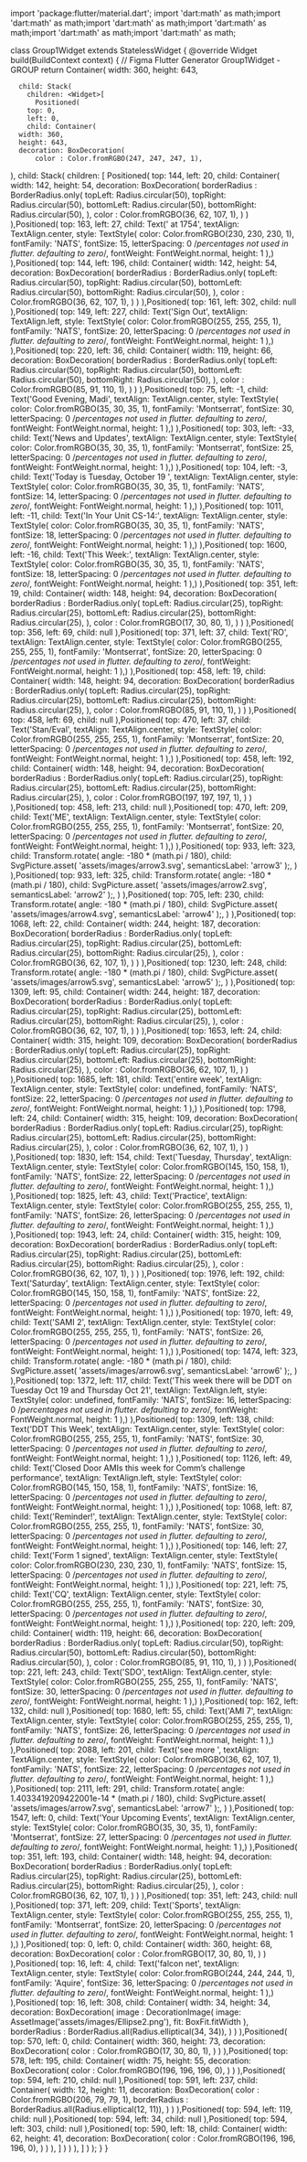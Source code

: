 import 'package:flutter/material.dart';
import 'dart:math' as math;import 'dart:math' as math;import 'dart:math' as math;import 'dart:math' as math;import 'dart:math' as math;import 'dart:math' as math;

class Group1Widget extends StatelessWidget {
          @override
          Widget build(BuildContext context) {
          // Figma Flutter Generator Group1Widget - GROUP
            return Container(
      width: 360,
      height: 643,

      child: Stack(
        children: <Widget>[
          Positioned(
        top: 0,
        left: 0,
        child: Container(
      width: 360,
      height: 643,
      decoration: BoxDecoration(
          color : Color.fromRGBO(247, 247, 247, 1),
  ),
      child: Stack(
        children: <Widget>[
          Positioned(
        top: 144,
        left: 20,
        child: Container(
        width: 142,
        height: 54,
        decoration: BoxDecoration(
          borderRadius : BorderRadius.only(
            topLeft: Radius.circular(50),
            topRight: Radius.circular(50),
            bottomLeft: Radius.circular(50),
            bottomRight: Radius.circular(50),
          ),
      color : Color.fromRGBO(36, 62, 107, 1),
  )
      )
      ),Positioned(
        top: 163,
        left: 27,
        child: Text(' at 1754', textAlign: TextAlign.center, style: TextStyle(
        color: Color.fromRGBO(230, 230, 230, 1),
        fontFamily: 'NATS',
        fontSize: 15,
        letterSpacing: 0 /*percentages not used in flutter. defaulting to zero*/,
        fontWeight: FontWeight.normal,
        height: 1
      ),)
      ),Positioned(
        top: 144,
        left: 196,
        child: Container(
        width: 142,
        height: 54,
        decoration: BoxDecoration(
          borderRadius : BorderRadius.only(
            topLeft: Radius.circular(50),
            topRight: Radius.circular(50),
            bottomLeft: Radius.circular(50),
            bottomRight: Radius.circular(50),
          ),
      color : Color.fromRGBO(36, 62, 107, 1),
  )
      )
      ),Positioned(
        top: 161,
        left: 302,
        child: null
      ),Positioned(
        top: 149,
        left: 227,
        child: Text('Sign Out', textAlign: TextAlign.left, style: TextStyle(
        color: Color.fromRGBO(255, 255, 255, 1),
        fontFamily: 'NATS',
        fontSize: 20,
        letterSpacing: 0 /*percentages not used in flutter. defaulting to zero*/,
        fontWeight: FontWeight.normal,
        height: 1
      ),)
      ),Positioned(
        top: 220,
        left: 36,
        child: Container(
        width: 119,
        height: 66,
        decoration: BoxDecoration(
          borderRadius : BorderRadius.only(
            topLeft: Radius.circular(50),
            topRight: Radius.circular(50),
            bottomLeft: Radius.circular(50),
            bottomRight: Radius.circular(50),
          ),
      color : Color.fromRGBO(85, 91, 110, 1),
  )
      )
      ),Positioned(
        top: 75,
        left: -1,
        child: Text('Good Evening, Madi', textAlign: TextAlign.center, style: TextStyle(
        color: Color.fromRGBO(35, 30, 35, 1),
        fontFamily: 'Montserrat',
        fontSize: 30,
        letterSpacing: 0 /*percentages not used in flutter. defaulting to zero*/,
        fontWeight: FontWeight.normal,
        height: 1
      ),)
      ),Positioned(
        top: 303,
        left: -33,
        child: Text('News and Updates', textAlign: TextAlign.center, style: TextStyle(
        color: Color.fromRGBO(35, 30, 35, 1),
        fontFamily: 'Montserrat',
        fontSize: 25,
        letterSpacing: 0 /*percentages not used in flutter. defaulting to zero*/,
        fontWeight: FontWeight.normal,
        height: 1
      ),)
      ),Positioned(
        top: 104,
        left: -3,
        child: Text('Today is Tuesday, October 19
', textAlign: TextAlign.center, style: TextStyle(
        color: Color.fromRGBO(35, 30, 35, 1),
        fontFamily: 'NATS',
        fontSize: 14,
        letterSpacing: 0 /*percentages not used in flutter. defaulting to zero*/,
        fontWeight: FontWeight.normal,
        height: 1
      ),)
      ),Positioned(
        top: 1011,
        left: -11,
        child: Text('In Your Unit CS-14:', textAlign: TextAlign.center, style: TextStyle(
        color: Color.fromRGBO(35, 30, 35, 1),
        fontFamily: 'NATS',
        fontSize: 18,
        letterSpacing: 0 /*percentages not used in flutter. defaulting to zero*/,
        fontWeight: FontWeight.normal,
        height: 1
      ),)
      ),Positioned(
        top: 1600,
        left: -16,
        child: Text('This Week:', textAlign: TextAlign.center, style: TextStyle(
        color: Color.fromRGBO(35, 30, 35, 1),
        fontFamily: 'NATS',
        fontSize: 18,
        letterSpacing: 0 /*percentages not used in flutter. defaulting to zero*/,
        fontWeight: FontWeight.normal,
        height: 1
      ),)
      ),Positioned(
        top: 351,
        left: 19,
        child: Container(
        width: 148,
        height: 94,
        decoration: BoxDecoration(
          borderRadius : BorderRadius.only(
            topLeft: Radius.circular(25),
            topRight: Radius.circular(25),
            bottomLeft: Radius.circular(25),
            bottomRight: Radius.circular(25),
          ),
      color : Color.fromRGBO(17, 30, 80, 1),
  )
      )
      ),Positioned(
        top: 356,
        left: 69,
        child: null
      ),Positioned(
        top: 371,
        left: 37,
        child: Text('RO', textAlign: TextAlign.center, style: TextStyle(
        color: Color.fromRGBO(255, 255, 255, 1),
        fontFamily: 'Montserrat',
        fontSize: 20,
        letterSpacing: 0 /*percentages not used in flutter. defaulting to zero*/,
        fontWeight: FontWeight.normal,
        height: 1
      ),)
      ),Positioned(
        top: 458,
        left: 19,
        child: Container(
        width: 148,
        height: 94,
        decoration: BoxDecoration(
          borderRadius : BorderRadius.only(
            topLeft: Radius.circular(25),
            topRight: Radius.circular(25),
            bottomLeft: Radius.circular(25),
            bottomRight: Radius.circular(25),
          ),
      color : Color.fromRGBO(85, 91, 110, 1),
  )
      )
      ),Positioned(
        top: 458,
        left: 69,
        child: null
      ),Positioned(
        top: 470,
        left: 37,
        child: Text('Stan/Eval', textAlign: TextAlign.center, style: TextStyle(
        color: Color.fromRGBO(255, 255, 255, 1),
        fontFamily: 'Montserrat',
        fontSize: 20,
        letterSpacing: 0 /*percentages not used in flutter. defaulting to zero*/,
        fontWeight: FontWeight.normal,
        height: 1
      ),)
      ),Positioned(
        top: 458,
        left: 192,
        child: Container(
        width: 148,
        height: 94,
        decoration: BoxDecoration(
          borderRadius : BorderRadius.only(
            topLeft: Radius.circular(25),
            topRight: Radius.circular(25),
            bottomLeft: Radius.circular(25),
            bottomRight: Radius.circular(25),
          ),
      color : Color.fromRGBO(197, 197, 197, 1),
  )
      )
      ),Positioned(
        top: 458,
        left: 213,
        child: null
      ),Positioned(
        top: 470,
        left: 209,
        child: Text('ME', textAlign: TextAlign.center, style: TextStyle(
        color: Color.fromRGBO(255, 255, 255, 1),
        fontFamily: 'Montserrat',
        fontSize: 20,
        letterSpacing: 0 /*percentages not used in flutter. defaulting to zero*/,
        fontWeight: FontWeight.normal,
        height: 1
      ),)
      ),Positioned(
        top: 933,
        left: 323,
        child: Transform.rotate(
        angle: -180 * (math.pi / 180),
        child: SvgPicture.asset(
        'assets/images/arrow3.svg',
        semanticsLabel: 'arrow3'
      );,
      )
      ),Positioned(
        top: 933,
        left: 325,
        child: Transform.rotate(
        angle: -180 * (math.pi / 180),
        child: SvgPicture.asset(
        'assets/images/arrow2.svg',
        semanticsLabel: 'arrow2'
      );,
      )
      ),Positioned(
        top: 705,
        left: 230,
        child: Transform.rotate(
        angle: -180 * (math.pi / 180),
        child: SvgPicture.asset(
        'assets/images/arrow4.svg',
        semanticsLabel: 'arrow4'
      );,
      )
      ),Positioned(
        top: 1068,
        left: 22,
        child: Container(
        width: 244,
        height: 187,
        decoration: BoxDecoration(
          borderRadius : BorderRadius.only(
            topLeft: Radius.circular(25),
            topRight: Radius.circular(25),
            bottomLeft: Radius.circular(25),
            bottomRight: Radius.circular(25),
          ),
      color : Color.fromRGBO(36, 62, 107, 1),
  )
      )
      ),Positioned(
        top: 1230,
        left: 248,
        child: Transform.rotate(
        angle: -180 * (math.pi / 180),
        child: SvgPicture.asset(
        'assets/images/arrow5.svg',
        semanticsLabel: 'arrow5'
      );,
      )
      ),Positioned(
        top: 1309,
        left: 95,
        child: Container(
        width: 244,
        height: 187,
        decoration: BoxDecoration(
          borderRadius : BorderRadius.only(
            topLeft: Radius.circular(25),
            topRight: Radius.circular(25),
            bottomLeft: Radius.circular(25),
            bottomRight: Radius.circular(25),
          ),
      color : Color.fromRGBO(36, 62, 107, 1),
  )
      )
      ),Positioned(
        top: 1653,
        left: 24,
        child: Container(
        width: 315,
        height: 109,
        decoration: BoxDecoration(
          borderRadius : BorderRadius.only(
            topLeft: Radius.circular(25),
            topRight: Radius.circular(25),
            bottomLeft: Radius.circular(25),
            bottomRight: Radius.circular(25),
          ),
      color : Color.fromRGBO(36, 62, 107, 1),
  )
      )
      ),Positioned(
        top: 1685,
        left: 181,
        child: Text('entire week', textAlign: TextAlign.center, style: TextStyle(
        color: undefined,
        fontFamily: 'NATS',
        fontSize: 22,
        letterSpacing: 0 /*percentages not used in flutter. defaulting to zero*/,
        fontWeight: FontWeight.normal,
        height: 1
      ),)
      ),Positioned(
        top: 1798,
        left: 24,
        child: Container(
        width: 315,
        height: 109,
        decoration: BoxDecoration(
          borderRadius : BorderRadius.only(
            topLeft: Radius.circular(25),
            topRight: Radius.circular(25),
            bottomLeft: Radius.circular(25),
            bottomRight: Radius.circular(25),
          ),
      color : Color.fromRGBO(36, 62, 107, 1),
  )
      )
      ),Positioned(
        top: 1830,
        left: 154,
        child: Text('Tuesday, Thursday', textAlign: TextAlign.center, style: TextStyle(
        color: Color.fromRGBO(145, 150, 158, 1),
        fontFamily: 'NATS',
        fontSize: 22,
        letterSpacing: 0 /*percentages not used in flutter. defaulting to zero*/,
        fontWeight: FontWeight.normal,
        height: 1
      ),)
      ),Positioned(
        top: 1825,
        left: 43,
        child: Text('Practice', textAlign: TextAlign.center, style: TextStyle(
        color: Color.fromRGBO(255, 255, 255, 1),
        fontFamily: 'NATS',
        fontSize: 26,
        letterSpacing: 0 /*percentages not used in flutter. defaulting to zero*/,
        fontWeight: FontWeight.normal,
        height: 1
      ),)
      ),Positioned(
        top: 1943,
        left: 24,
        child: Container(
        width: 315,
        height: 109,
        decoration: BoxDecoration(
          borderRadius : BorderRadius.only(
            topLeft: Radius.circular(25),
            topRight: Radius.circular(25),
            bottomLeft: Radius.circular(25),
            bottomRight: Radius.circular(25),
          ),
      color : Color.fromRGBO(36, 62, 107, 1),
  )
      )
      ),Positioned(
        top: 1976,
        left: 192,
        child: Text('Saturday', textAlign: TextAlign.center, style: TextStyle(
        color: Color.fromRGBO(145, 150, 158, 1),
        fontFamily: 'NATS',
        fontSize: 22,
        letterSpacing: 0 /*percentages not used in flutter. defaulting to zero*/,
        fontWeight: FontWeight.normal,
        height: 1
      ),)
      ),Positioned(
        top: 1970,
        left: 49,
        child: Text('SAMI 2', textAlign: TextAlign.center, style: TextStyle(
        color: Color.fromRGBO(255, 255, 255, 1),
        fontFamily: 'NATS',
        fontSize: 26,
        letterSpacing: 0 /*percentages not used in flutter. defaulting to zero*/,
        fontWeight: FontWeight.normal,
        height: 1
      ),)
      ),Positioned(
        top: 1474,
        left: 323,
        child: Transform.rotate(
        angle: -180 * (math.pi / 180),
        child: SvgPicture.asset(
        'assets/images/arrow6.svg',
        semanticsLabel: 'arrow6'
      );,
      )
      ),Positioned(
        top: 1372,
        left: 117,
        child: Text('This week there will be DDT on Tuesday Oct 19 and Thursday Oct 21', textAlign: TextAlign.left, style: TextStyle(
        color: undefined,
        fontFamily: 'NATS',
        fontSize: 16,
        letterSpacing: 0 /*percentages not used in flutter. defaulting to zero*/,
        fontWeight: FontWeight.normal,
        height: 1
      ),)
      ),Positioned(
        top: 1309,
        left: 138,
        child: Text('DDT This Week', textAlign: TextAlign.center, style: TextStyle(
        color: Color.fromRGBO(255, 255, 255, 1),
        fontFamily: 'NATS',
        fontSize: 30,
        letterSpacing: 0 /*percentages not used in flutter. defaulting to zero*/,
        fontWeight: FontWeight.normal,
        height: 1
      ),)
      ),Positioned(
        top: 1126,
        left: 49,
        child: Text('Closed Door AMIs this week for Comm’s challenge performance', textAlign: TextAlign.left, style: TextStyle(
        color: Color.fromRGBO(145, 150, 158, 1),
        fontFamily: 'NATS',
        fontSize: 16,
        letterSpacing: 0 /*percentages not used in flutter. defaulting to zero*/,
        fontWeight: FontWeight.normal,
        height: 1
      ),)
      ),Positioned(
        top: 1068,
        left: 87,
        child: Text('Reminder!', textAlign: TextAlign.center, style: TextStyle(
        color: Color.fromRGBO(255, 255, 255, 1),
        fontFamily: 'NATS',
        fontSize: 30,
        letterSpacing: 0 /*percentages not used in flutter. defaulting to zero*/,
        fontWeight: FontWeight.normal,
        height: 1
      ),)
      ),Positioned(
        top: 146,
        left: 27,
        child: Text('Form 1 signed', textAlign: TextAlign.center, style: TextStyle(
        color: Color.fromRGBO(230, 230, 230, 1),
        fontFamily: 'NATS',
        fontSize: 15,
        letterSpacing: 0 /*percentages not used in flutter. defaulting to zero*/,
        fontWeight: FontWeight.normal,
        height: 1
      ),)
      ),Positioned(
        top: 221,
        left: 75,
        child: Text('CQ', textAlign: TextAlign.center, style: TextStyle(
        color: Color.fromRGBO(255, 255, 255, 1),
        fontFamily: 'NATS',
        fontSize: 30,
        letterSpacing: 0 /*percentages not used in flutter. defaulting to zero*/,
        fontWeight: FontWeight.normal,
        height: 1
      ),)
      ),Positioned(
        top: 220,
        left: 209,
        child: Container(
        width: 119,
        height: 66,
        decoration: BoxDecoration(
          borderRadius : BorderRadius.only(
            topLeft: Radius.circular(50),
            topRight: Radius.circular(50),
            bottomLeft: Radius.circular(50),
            bottomRight: Radius.circular(50),
          ),
      color : Color.fromRGBO(85, 91, 110, 1),
  )
      )
      ),Positioned(
        top: 221,
        left: 243,
        child: Text('SDO', textAlign: TextAlign.center, style: TextStyle(
        color: Color.fromRGBO(255, 255, 255, 1),
        fontFamily: 'NATS',
        fontSize: 30,
        letterSpacing: 0 /*percentages not used in flutter. defaulting to zero*/,
        fontWeight: FontWeight.normal,
        height: 1
      ),)
      ),Positioned(
        top: 162,
        left: 132,
        child: null
      ),Positioned(
        top: 1680,
        left: 55,
        child: Text('AMI 7', textAlign: TextAlign.center, style: TextStyle(
        color: Color.fromRGBO(255, 255, 255, 1),
        fontFamily: 'NATS',
        fontSize: 26,
        letterSpacing: 0 /*percentages not used in flutter. defaulting to zero*/,
        fontWeight: FontWeight.normal,
        height: 1
      ),)
      ),Positioned(
        top: 2088,
        left: 201,
        child: Text('see more ', textAlign: TextAlign.center, style: TextStyle(
        color: Color.fromRGBO(36, 62, 107, 1),
        fontFamily: 'NATS',
        fontSize: 22,
        letterSpacing: 0 /*percentages not used in flutter. defaulting to zero*/,
        fontWeight: FontWeight.normal,
        height: 1
      ),)
      ),Positioned(
        top: 2111,
        left: 291,
        child: Transform.rotate(
        angle: 1.4033419209422001e-14 * (math.pi / 180),
        child: SvgPicture.asset(
        'assets/images/arrow7.svg',
        semanticsLabel: 'arrow7'
      );,
      )
      ),Positioned(
        top: 1547,
        left: 0,
        child: Text('Your Upcoming Events', textAlign: TextAlign.center, style: TextStyle(
        color: Color.fromRGBO(35, 30, 35, 1),
        fontFamily: 'Montserrat',
        fontSize: 27,
        letterSpacing: 0 /*percentages not used in flutter. defaulting to zero*/,
        fontWeight: FontWeight.normal,
        height: 1
      ),)
      ),Positioned(
        top: 351,
        left: 193,
        child: Container(
        width: 148,
        height: 94,
        decoration: BoxDecoration(
          borderRadius : BorderRadius.only(
            topLeft: Radius.circular(25),
            topRight: Radius.circular(25),
            bottomLeft: Radius.circular(25),
            bottomRight: Radius.circular(25),
          ),
      color : Color.fromRGBO(36, 62, 107, 1),
  )
      )
      ),Positioned(
        top: 351,
        left: 243,
        child: null
      ),Positioned(
        top: 371,
        left: 209,
        child: Text('Sports', textAlign: TextAlign.center, style: TextStyle(
        color: Color.fromRGBO(255, 255, 255, 1),
        fontFamily: 'Montserrat',
        fontSize: 20,
        letterSpacing: 0 /*percentages not used in flutter. defaulting to zero*/,
        fontWeight: FontWeight.normal,
        height: 1
      ),)
      ),Positioned(
        top: 0,
        left: 0,
        child: Container(
        width: 360,
        height: 68,
        decoration: BoxDecoration(
          color : Color.fromRGBO(17, 30, 80, 1),
  )
      )
      ),Positioned(
        top: 16,
        left: 4,
        child: Text('falcon net', textAlign: TextAlign.center, style: TextStyle(
        color: Color.fromRGBO(244, 244, 244, 1),
        fontFamily: 'Aquire',
        fontSize: 36,
        letterSpacing: 0 /*percentages not used in flutter. defaulting to zero*/,
        fontWeight: FontWeight.normal,
        height: 1
      ),)
      ),Positioned(
        top: 16,
        left: 308,
        child: Container(
        width: 34,
        height: 34,
        decoration: BoxDecoration(
          image : DecorationImage(
          image: AssetImage('assets/images/Ellipse2.png'),
          fit: BoxFit.fitWidth
      ),
      borderRadius : BorderRadius.all(Radius.elliptical(34, 34)),
  )
      )
      ),Positioned(
        top: 570,
        left: 0,
        child: Container(
        width: 360,
        height: 73,
        decoration: BoxDecoration(
          color : Color.fromRGBO(17, 30, 80, 1),
  )
      )
      ),Positioned(
        top: 578,
        left: 195,
        child: Container(
        width: 75,
        height: 55,
        decoration: BoxDecoration(
          color : Color.fromRGBO(196, 196, 196, 0),
  )
      )
      ),Positioned(
        top: 594,
        left: 210,
        child: null
      ),Positioned(
        top: 591,
        left: 237,
        child: Container(
        width: 12,
        height: 11,
        decoration: BoxDecoration(
          color : Color.fromRGBO(206, 79, 79, 1),
      borderRadius : BorderRadius.all(Radius.elliptical(12, 11)),
  )
      )
      ),Positioned(
        top: 594,
        left: 119,
        child: null
      ),Positioned(
        top: 594,
        left: 34,
        child: null
      ),Positioned(
        top: 594,
        left: 303,
        child: null
      ),Positioned(
        top: 590,
        left: 18,
        child: Container(
        width: 62,
        height: 41,
        decoration: BoxDecoration(
          color : Color.fromRGBO(196, 196, 196, 0),
  )
      )
      ),
        ]
      )
    )
      ),
        ]
      )
    );
          }
        }


